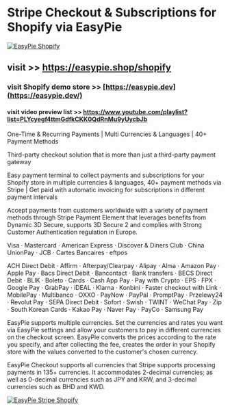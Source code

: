 # Stripe Checkout &amp; Subscriptions for Shopify via EasyPie
[![EasyPie Shopify](https://github.com/user-attachments/assets/999a6011-0621-4467-8cbb-8ebfcbfe8b7d)](https://easypie.shop/shopify)

## visit >> https://easypie.shop/shopify
### visit Shopify demo store >> [https://easypie.dev](https://easypie.dev/)
#### visit video preview list >> https://www.youtube.com/playlist?list=PLYcyegf4ttmGdfkCKK0QdRnMu9yUycbJb

One-Time &amp; Recurring Payments | Multi Currencies &amp; Languages | 40+ Payment Methods

Third-party checkout solution that is more than just a third-party payment gateway

Easy payment terminal to collect payments and subscriptions for your Shopify store in multiple currencies & languages, 40+ payment methods via Stripe | Get paid with automatic invoicing for subscriptions in different payment intervals

Accept payments from customers worldwide with a variety of payment methods through Stripe Payment Element that leverages benefits from Dynamic 3D Secure, supports 3D Secure 2 and complies with Strong Customer Authentication regulation in Europe.

Visa · Mastercard · American Express · Discover & Diners Club · China UnionPay · JCB · Cartes Bancaires · eftpos

ACH Direct Debit · Affirm · Afterpay/Clearpay · Alipay · Alma · Amazon Pay · Apple Pay · Bacs Direct Debit · Bancontact · Bank transfers · BECS Direct Debit · BLIK · Boleto · Cards · Cash App Pay · Pay with Crypto · EPS · FPX · Google Pay · GrabPay · iDEAL · Klarna · Konbini · Faster checkout with Link · MobilePay · Multibanco · OXXO · PayNow · PayPal · PromptPay · Przelewy24 · Revolut Pay · SEPA Direct Debit · Sofort · Swish · TWINT · WeChat Pay · Zip · South Korean Cards · Kakao Pay · Naver Pay · PayCo · Samsung Pay

EasyPie supports multiple currencies. Set the currencies and rates you want via EasyPie settings and allow your customers to pay in different currencies on the checkout screen. EasyPie converts the prices according to the rate you specify, and after collecting the fee, creates the order in your Shopify store with the values converted to the customer's chosen currency.

EasyPie Checkout supports all currencies that Stripe supports processing payments in 135+ currencies. It accommodates 2-decimal currencies; as well as 0-decimal currencies such as JPY and KRW, and 3-decimal currencies such as BHD and KWD.

[![EasyPie Stripe Shopify](https://github.com/user-attachments/assets/039d80ab-438a-436d-b5ba-5bf7c7b5f9e0)](https://easypie.shop/shopify)

